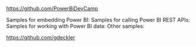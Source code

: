 https://github.com/PowerBiDevCamp

Samples for embedding Power BI:
Samples for calling Power BI REST APIs:
Samples for working with Power BI data:
Other samples:


https://github.com/gdeckler